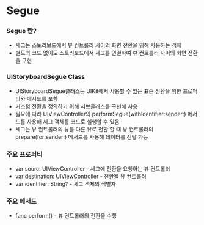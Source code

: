 # Segue


### Segue 란?
- 세그는 스토리보드에서 뷰 컨트롤러 사이의 화면 전환을 위해 사용하는 객체
- 별도의 코드 없이도 스토리보드에서 세그를 연결하여 뷰 컨트롤러 사이의 화면 전환을 구현


### UIStoryboardSegue Class
- UIStoryboardSegue클래스는 UIKit에서 사용할 수 있는 표준 전환을 위한 프로퍼티와 메서드를 포함
- 커스텀 전환을 정의하기 위해 서브클래스를 구현해 사용
- 필요에 따라 UIViewController의 performSegue(withIdentifier:sender:) 메서드를 사용해 세그 객체를 코드로 실행할 수 있음
- 세그는 뷰 컨트롤러의 뷰를 다른 뷰로 전환 할 때 뷰 컨트롤러의 prepare(for:sender:) 메서드를 사용해 데이터를 전달 가능


### 주요 프로퍼티
- var sourc: UIViewController - 세그에 전환을 요청하는 뷰 컨트롤러
- var destination: UIViewController - 전환될 뷰 컨트롤러
- var identifier: String? - 세그 객체의 식별자

### 주요 메서드
 - func perform() - 뷰 컨트롤러의 전환을 수행
